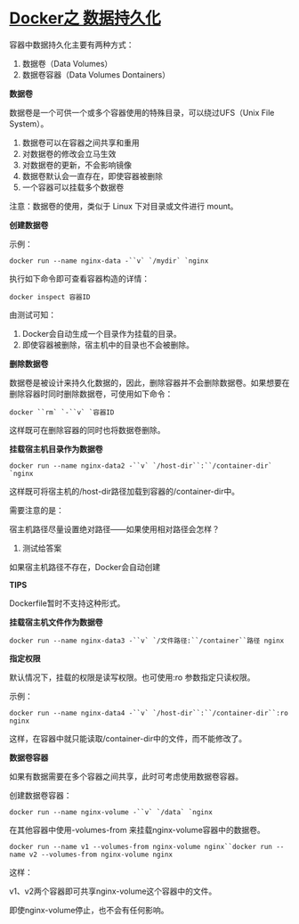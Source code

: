 # [Docker之 数据持久化](https://www.cnblogs.com/andy6/p/10106631.html)

容器中数据持久化主要有两种方式：

1. 数据卷（Data Volumes）
2. 数据卷容器（Data Volumes Dontainers）

**数据卷**

数据卷是一个可供一个或多个容器使用的特殊目录，可以绕过UFS（Unix File System）。

1. 数据卷可以在容器之间共享和重用
2. 对数据卷的修改会立马生效
3. 对数据卷的更新，不会影响镜像
4. 数据卷默认会一直存在，即使容器被删除
5. 一个容器可以挂载多个数据卷

注意：数据卷的使用，类似于 Linux 下对目录或文件进行 mount。

**创建数据卷**

示例：

```
docker run --name nginx-data -``v` `/mydir` `nginx
```

执行如下命令即可查看容器构造的详情：

```
docker inspect 容器ID
```

由测试可知：

1. Docker会自动生成一个目录作为挂载的目录。
2. 即使容器被删除，宿主机中的目录也不会被删除。

**删除数据卷**

数据卷是被设计来持久化数据的，因此，删除容器并不会删除数据卷。如果想要在删除容器时同时删除数据卷，可使用如下命令：

```
docker ``rm` `-``v` `容器ID
```

这样既可在删除容器的同时也将数据卷删除。

**挂载宿主机目录作为数据卷**

```
docker run --name nginx-data2 -``v` `/host-dir``:``/container-dir` `nginx
```

这样既可将宿主机的/host-dir路径加载到容器的/container-dir中。

需要注意的是：

宿主机路径尽量设置绝对路径——如果使用相对路径会怎样？

1. 测试给答案

如果宿主机路径不存在，Docker会自动创建

**TIPS**

Dockerfile暂时不支持这种形式。

**挂载宿主机文件作为数据卷**

```
docker run --name nginx-data3 -``v` `/文件路径:``/container``路径 nginx
```

**指定权限**

默认情况下，挂载的权限是读写权限。也可使用:ro 参数指定只读权限。

示例：

```
docker run --name nginx-data4 -``v` `/host-dir``:``/container-dir``:ro nginx
```

这样，在容器中就只能读取/container-dir中的文件，而不能修改了。

**数据卷容器**

如果有数据需要在多个容器之间共享，此时可考虑使用数据卷容器。

创建数据卷容器：

```
docker run --name nginx-volume -``v` `/data` `nginx
```

在其他容器中使用-volumes-from 来挂载nginx-volume容器中的数据卷。

```
docker run --name v1 --volumes-from nginx-volume nginx``docker run --name v2 --volumes-from nginx-volume nginx
```

这样：

v1、v2两个容器即可共享nginx-volume这个容器中的文件。

即使nginx-volume停止，也不会有任何影响。